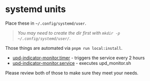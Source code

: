 # systemd units

Place these in `~/.config/systemd/user`. 

> _You may need to create the dir first with `mkdir -p ~/.config/systemd/user/`_.

Those things are automated via `pnpm run local:install`.

- [upd-indicator-monitor.timer](./upd-indicator-monitor.timer) - triggers the service every 2 hours
- [upd-indicator-monitor.service](./upd-indicator-monitor.service) - executes upd_monitor.sh

Please review both of those to make sure they meet your needs.
